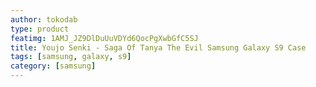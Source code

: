 ```yaml
---
author: tokodab
type: product
featimg: 1AMJ_JZ9DlDuUuVDYd6QocPgXwbGfC5SJ
title: Youjo Senki - Saga Of Tanya The Evil Samsung Galaxy S9 Case
tags: [samsung, galaxy, s9]
category: [samsung]
---
```

